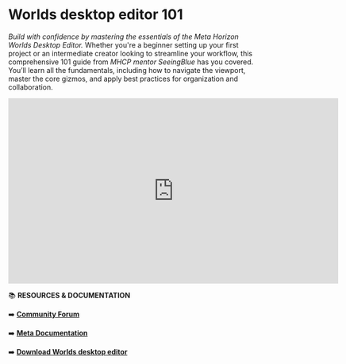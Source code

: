 # Worlds desktop editor 101
*Build with confidence by mastering the essentials of the Meta Horizon Worlds Desktop Editor.* Whether you're a beginner setting up your first project or an intermediate creator looking to streamline your workflow, this comprehensive 101 guide from *MHCP mentor SeeingBlue* has you covered. You’ll learn all the fundamentals, including how to navigate the viewport, master the core gizmos, and apply best practices for organization and collaboration.

<iframe width="665" height="374" src="https://www.youtube.com/embed/QiAT8aGrdyo" title="Worlds Desktop Editor 101" frameborder="0" allow="accelerometer; autoplay; clipboard-write; encrypted-media; gyroscope; picture-in-picture; web-share" referrerpolicy="strict-origin-when-cross-origin" allowfullscreen></iframe>

📚 **RESOURCES & DOCUMENTATION**

➡️ **[Community Forum](https://communityforums.atmeta.com/t5/Creator-Forum/ct-p/Meta_Horizon_Creator_Forums)** 

➡️ **[Meta Documentation](https://developers.meta.com/horizon-worlds/learn)** 

➡️ **[Download Worlds desktop editor](https://developers.meta.com/horizon-worlds/advanced-tools)** 